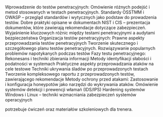 Wprowadzenie do testów penetracyjnych:
Omówienie różnych podejść i metod stosowanych w testach penetracyjnych.
Standardy OSSTMM i OWASP – przegląd standardów i wytycznych jako podstaw do prowadzenia testów.
Dobre praktyki opisane w dokumentach NIST i CIS – prezentacja dokumentów, które zawierają rekomendacje dotyczące zabezpieczeń.
Wyjaśnienie kluczowych różnic między testami penetracyjnymi a audytami bezpieczeństwa
Organizacja testów penetracyjnych:
Prawne aspekty przeprowadzania testów penetracyjnych
Tworzenie skutecznego i szczegółowego planu testów penetracyjnych.
Rozwiązywanie popularnych problemów napotykanych podczas testów
Fazy testu penetracyjnego:
Rekonesans i techniki zbierania informacji
Metody identyfikacji słabości i podatności w systemach
Praktyczne aspekty przeprowadzania ataków na cele testowe
Techniki ukrywania śladów po przeprowadzonych testach
Tworzenie kompleksowego raportu z przeprowadzonych testów, zawierającego rekomendacje
Metody ochrony przed atakami:
Zastosowanie i konfiguracja honeypotów jako narzędzi do wykrywania ataków.
Omówienie systemów detekcji i prewencji włamań (IDS/IPS)
Hardening systemów Windows i Linux – techniki wzmacniania zabezpieczeń systemów operacyjnych

potrzebuje ćwiczeń oraz materiałów szkoleniowych dla trenera.
